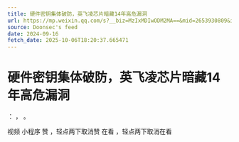 ```yaml
---
title: 硬件密钥集体破防，英飞凌芯片暗藏14年高危漏洞
url: https://mp.weixin.qq.com/s?__biz=MzIxMDIwODM2MA==&mid=2653930809&idx=1&sn=2b2812ff7b44b09082681743d1a2f018
source: Doonsec's feed
date: 2024-09-16
fetch_date: 2025-10-06T18:20:37.665471
---
```


# 硬件密钥集体破防，英飞凌芯片暗藏14年高危漏洞

：
，
。

视频
小程序
赞
，轻点两下取消赞
在看
，轻点两下取消在看